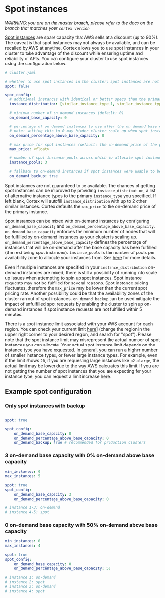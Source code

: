 # Spot instances

_WARNING: you are on the master branch, please refer to the docs on the branch that matches your `cortex version`_

[Spot instances](https://aws.amazon.com/ec2/spot/) are spare capacity that AWS sells at a discount (up to 90%). The caveat is that spot instances may not always be available, and can be recalled by AWS at anytime. Cortex allows you to use spot instances in your cluster to take advantage of the discount while ensuring uptime and reliability of APIs. You can configure your cluster to use spot instances using the configuration below:

```yaml
# cluster.yaml

# whether to use spot instances in the cluster; spot instances are not guaranteed to be available so please take that into account for production clusters (default: false)
spot: false

spot_config:
  # additional instances with identical or better specs than the primary instance type (defaults to 2 instances sorted by price)
  instance_distribution: [similar_instance_type_1, similar_instance_type_2]

  # minimum number of on demand instances (default: 0)
  on_demand_base_capacity: 0

  # percentage of on demand instances to use after the on demand base capacity has been met [0, 100] (default: 50)
  # note: setting this to 0 may hinder cluster scale up when spot instances are not available
  on_demand_percentage_above_base_capacity: 0

  # max price for spot instances (default: the on-demand price of the primary instance type)
  max_price: <float>

  # number of spot instance pools across which to allocate spot instances [1, 20] (default: number of instances in instance distribution)
  instance_pools: 3

  # fallback to on-demand instances if spot instances were unable to be allocated (default: true)
  on_demand_backup: true
```

Spot instances are not guaranteed to be available. The chances of getting spot instances can be improved by providing `instance_distribution`, a list of alternative instance types to the primary `instance_type` you specified. If left blank, Cortex will autofill `instance_distribution` with up to 2 other similar instances. Cortex defaults the `max_price` to the on-demand price of the primary instance.

Spot instances can be mixed with on-demand instances by configuring `on_demand_base_capacity` and `on_demand_percentage_above_base_capacity`. `on_demand_base_capacity` enforces the minimum number of nodes that will be fulfilled by on-demand instances as your cluster is scaling up. `on_demand_percentage_above_base_capacity` defines the percentage of instances that will be on-demand after the base capacity has been fulfilled (the rest being spot instances). `instance_pools` is the number of pools per availability zone to allocate your instances from. See [here](https://docs.aws.amazon.com/autoscaling/ec2/APIReference/API_InstancesDistribution.html) for more details.

Even if multiple instances are specified in your `instance_distribution` on-demand instances are mixed, there is still a possibility of running into scale up issues when attempting to spin up spot instances. Spot instance requests may not be fulfilled for several reasons. Spot instance pricing fluctuates, therefore the `max_price` may be lower than the current spot pricing rate. Another possibility could be that the availability zones of the cluster ran out of spot instances. `on_demand_backup` can be used mitigate the impact of unfulfilled spot requests by enabling the cluster to spin up on-demand instances if spot instance requests are not fulfilled within 5 minutes.

There is a spot instance limit associated with your AWS account for each region. You can check your current limit [here](https://us-west-2.console.aws.amazon.com/ec2/v2/home?#Limits:)] (change the region in the upper right corner to your desired region, and search for "spot"). Please note that the spot instance limit may misrepresent the actual number of spot instances you can allocate. Your actual spot instance limit depends on the instance type you have requested. In general, you can run a higher number of smaller instance types, or fewer large instance types. For example, even if the limit shows `20`, if you are requesting large instances like `p2.xlarge`, the actual limit may be lower due to the way AWS calculates this limit. If you are not getting the number of spot instances that you are expecting for your instance type, you can request a limit increase [here](https://console.aws.amazon.com/support/home#/case/create?issueType=service-limit-increase&limitType=service-code-ec2-spot-instances).

## Example spot configuration

### Only spot instances with backup

```yaml

spot: true

spot_config:
    on_demand_base_capacity: 0
    on_demand_percentage_above_base_capacity: 0
    on_demand_backup: true # recommended for production clusters
```

### 3 on-demand base capacity with 0% on-demand above base capacity

```yaml
min_instances: 0
max_instances: 5

spot: true
spot_config:
    on_demand_base_capacity: 3
    on_demand_percentage_above_base_capacity: 0

# instance 1-3: on-demand
# instance 4-5: spot
```

### 0 on-demand base capacity with 50% on-demand above base capacity

```yaml
min_instances: 0
max_instances: 4

spot: true
spot_config:
    on_demand_base_capacity: 0
    on_demand_percentage_above_base_capacity: 50

# instance 1: on-demand
# instance 2: spot
# instance 3: on-demand
# instance 4: spot
```
